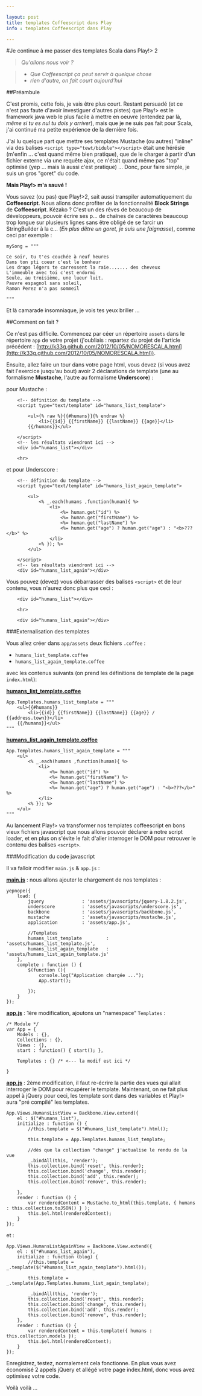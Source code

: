```yaml
---

layout: post
title: templates Coffeescript dans Play
info : templates Coffeescript dans Play

---
```


#Je continue à me passer des templates Scala dans Play!> 2

>*Qu'allons nous voir ?*

>	- *Que Coffeescript ça peut servir à quelque chose*
>	- *rien d'autre, on fait court aujourd'hui*

##Préambule

C'est promis, cette fois, je vais être plus court. Restant persuadé (et ce n'est pas faute d'avoir investiguer d'autres pistes) que Play!> est le framework java web le plus facile à mettre en oeuvre (entendez par là, *même si tu es nul tu dois y arriver*), mais que je ne suis pas fait pour Scala, j'ai continué ma petite expérience de la dernière fois.

J'ai lu quelque part que mettre ses templates Mustache (ou autres) "inline" via des balises `<script type="tewt/bidule"></script>` était une hérésie (m'enfin ... c'est quand même bien pratique), que de le charger à partir d'un fichier externe via une requête ajax, ce n'était quand même pas "top" optimisé (yep ... mais là aussi c'est pratique) ... Donc, pour faire simple, je suis un gros "goret" du code.

**Mais Play!> m'a sauvé !**

Vous savez (ou pas) que Play!>2, sait aussi transpiler automatiquement du **Coffeescript**. Nous allons donc profiter de la fonctionnalité **Block Strings** de **Coffeescript**. Kézako ? C'est un des rêves de beaucoup de développeurs, pouvoir écrire ses p... de chaînes de caractères beaucoup trop longue sur plusieurs lignes sans être obligé de se farcir un StringBuilder à la c... (*En plus dêtre un goret, je suis une faignasse*), comme ceci par exemple :

	mySong = """

	Ce soir, tu t'es couchée à neuf heures
	Dans ton pti coeur c'est le bonheur
	Les draps légers te carressent la raie....... des cheveux
	L'immeuble avec toi c'est endormi
	Seule, au troisième, une lueur luit.
	Pauvre espagnol sans soleil,
	Ramon Perez n'a pas sommeil

	"""

Et là camarade insomniaque, je vois tes yeux briller ...

##Comment on fait ?

Ce n'est pas difficile. Commencez par céer un répertoire `assets` dans le répertoire `app` de votre projet (j'oubliais : repartez du projet de l'article précédent : [http://k33g.github.com/2012/10/05/NOMORESCALA.html](http://k33g.github.com/2012/10/05/NOMORESCALA.html)).

Ensuite, allez faire un tour dans votre page html, vous devez (si vous avez fait l'exercice jusqu'au bout) avoir 2 déclarations de template (une au formalisme **Mustache**, l'autre au formalisme **Underscore**) :

pour Mustache :

        <!-- définition du template -->
        <script type="text/template" id="humans_list_template">

            <ul>{% raw %}{{#humans}}{% endraw %}
                <li>{{id}} {{firstName}} {{lastName}} {{age}}</li>
            {{/humans}}</ul>
            
        </script>
        <!-- les résultats viendront ici -->
        <div id="humans_list"></div>

        <hr>

et pour Underscore :

        <!-- définition du template -->
        <script type="text/template" id="humans_list_again_template">

            <ul>
                <% _.each(humans ,function(human){ %>
                    <li> 
                        <%= human.get("id") %> 
                        <%= human.get("firstName") %> 
                        <%= human.get("lastName") %> 
                        <%= human.get("age") ? human.get("age") : "<b>???</b>" %>
                    </li>
                <% }); %>
            </ul>

        </script>
        <!-- les résultats viendront ici -->
        <div id="humans_list_again"></div>

Vous pouvez (devez) vous débarrasser des balises `<script>` et de leur contenu, vous n'aurez donc plus que ceci :

        <div id="humans_list"></div>

        <hr>

        <div id="humans_list_again"></div>


###Externalisation des templates

Vous allez créer dans `app/assets` deux fichiers `.coffee` :

- `humans_list_template.coffee`
- `humans_list_again_template.coffee`

avec les contenus suivants (on prend les définitions de template de la page `index.html`):

**<u>humans_list_template.coffee</u>**

	App.Templates.humans_list_template = """
	    <ul>{{#humans}}
	        <li>{{id}} {{firstName}} {{lastName}} {{age}} / {{address.town}}</li>
	    {{/humans}}</ul>
	"""

**<u>humans_list_again_template.coffee</u>**

	App.Templates.humans_list_again_template = """
		<ul>
		    <% _.each(humans ,function(human){ %>
		        <li> 
		            <%= human.get("id") %> 
		            <%= human.get("firstName") %> 
		            <%= human.get("lastName") %> 
		            <%= human.get("age") ? human.get("age") : "<b>???</b>" %>
		        </li>
		    <% }); %>
		</ul>
	"""

Au lancement Play!> va transformer nos templates coffeescript en bons vieux fichiers javascript que nous allons pouvoir déclarer à notre script loader, et en plus on s'évite le fait d'aller interroger le DOM pour retrouver le contenu des balises `<script>`.


###Modification du code javascript

Il va falloir modifier `main.js` & `app.js` :

**<u>main.js</u>** : nous allons ajouter le chargement de nos templates :

	yepnope({
	    load: {
	        jquery              : 'assets/javascripts/jquery-1.8.2.js',
	        underscore          : 'assets/javascripts/underscore.js',
	        backbone            : 'assets/javascripts/backbone.js',
	        mustache            : 'assets/javascripts/mustache.js',
	        application         : 'assets/app.js',

	        //Templates
	        humans_list_template         : 'assets/humans_list_template.js',
	        humans_list_again_template   : 'assets/humans_list_again_template.js'  
	    },
	    complete : function () {
	        $(function (){
	            console.log("Application chargée ...");
	            App.start();

	        });  
	    }
	});

**<u>app.js</u>** : 1ère modification, ajoutons un "namespace" `Templates` :

	/* Module */
	var App = {
		Models : {},
		Collections : {},
		Views : {},
		start : function() { start(); },

	    Templates : {} /* <--- la modif est ici */

	}


**<u>app.js</u>** : 2ème modification, il faut re-écrire la partie des vues qui allait interroger le DOM pour récupérer le template. Maintenant, on ne fait plus appel à jQuery pour ceci, les template sont dans des variables et Play!> aura "pré compilé" les templates.

	App.Views.HumansListView = Backbone.View.extend({
	    el : $("#humans_list"),
	    initialize : function () {
	        //this.template = $("#humans_list_template").html();

	        this.template = App.Templates.humans_list_template;

	        //dès que la collection "change" j'actualise le rendu de la vue
	        _.bindAll(this, 'render');
	        this.collection.bind('reset', this.render);
	        this.collection.bind('change', this.render);
	        this.collection.bind('add', this.render);
	        this.collection.bind('remove', this.render);

	    },
	    render : function () {
	        var renderedContent = Mustache.to_html(this.template, { humans : this.collection.toJSON() } );
	        this.$el.html(renderedContent);
	    }
	});

et :

	App.Views.HumansListAgainView = Backbone.View.extend({
		el : $("#humans_list_again"),
		initialize : function (blog) {
	        //this.template = _.template($("#humans_list_again_template").html());

			this.template = _.template(App.Templates.humans_list_again_template);

	        _.bindAll(this, 'render');
	        this.collection.bind('reset', this.render);
	        this.collection.bind('change', this.render);
	        this.collection.bind('add', this.render);
	        this.collection.bind('remove', this.render);
		},
		render : function () {
	        var renderedContent = this.template({ humans : this.collection.models });
	        this.$el.html(renderedContent);			
		}			
	});

Enregistrez, testez, normalement cela fonctionne. En plus vous avez économisé 2 appels jQuery et allégé votre page index.html, donc vous avez optimisez votre code.

Voilà voilà ...
